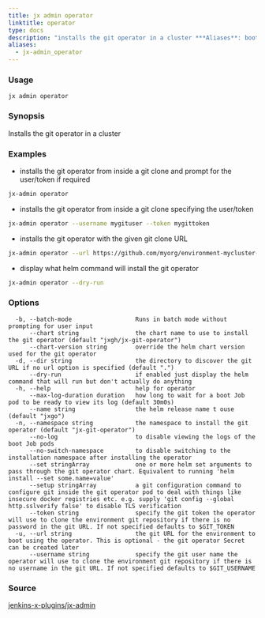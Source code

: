 ```yaml
---
title: jx admin operator
linktitle: operator
type: docs
description: "installs the git operator in a cluster ***Aliases**: boot*"
aliases:
  - jx-admin_operator
---
```


### Usage

```
jx admin operator
```

### Synopsis

Installs the git operator in a cluster

### Examples

  * installs the git operator from inside a git clone and prompt for the user/token if required
  
  ```bash
  jx-admin operator
  ```
  
  * installs the git operator from inside a git clone specifying the user/token
  
  ```bash
  jx-admin operator --username mygituser --token mygittoken
  ```
  
  * installs the git operator with the given git clone URL
  
  ```bash
  jx-admin operator --url https://github.com/myorg/environment-mycluster-dev.git --username myuser --token myuser
  ```
  
  * display what helm command will install the git operator
  
  ```bash
  jx-admin operator --dry-run
  ```

### Options

```
  -b, --batch-mode                  Runs in batch mode without prompting for user input
      --chart string                the chart name to use to install the git operator (default "jxgh/jx-git-operator")
      --chart-version string        override the helm chart version used for the git operator
  -d, --dir string                  the directory to discover the git URL if no url option is specified (default ".")
      --dry-run                     if enabled just display the helm command that will run but don't actually do anything
  -h, --help                        help for operator
      --max-log-duration duration   how long to wait for a boot Job pod to be ready to view its log (default 30m0s)
      --name string                 the helm release name t ouse (default "jxgo")
  -n, --namespace string            the namespace to install the git operator (default "jx-git-operator")
      --no-log                      to disable viewing the logs of the boot Job pods
      --no-switch-namespace         to disable switching to the installation namespace after installing the operator
      --set stringArray             one or more helm set arguments to pass through the git operator chart. Equivalent to running 'helm install --set some.name=value'
      --setup stringArray           a git configuration command to configure git inside the git operator pod to deal with things like insecure docker registries etc. e.g. supply 'git config --global http.sslverify false' to disable TLS verification
      --token string                specify the git token the operator will use to clone the environment git repository if there is no password in the git URL. If not specified defaults to $GIT_TOKEN
  -u, --url string                  the git URL for the environment to boot using the operator. This is optional - the git operator Secret can be created later
      --username string             specify the git user name the operator will use to clone the environment git repository if there is no username in the git URL. If not specified defaults to $GIT_USERNAME
```



### Source

[jenkins-x-plugins/jx-admin](https://github.com/jenkins-x-plugins/jx-admin)
